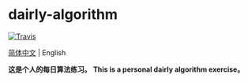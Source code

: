 # dairly-algorithm
[![Travis](https://img.shields.io/badge/language-C-green.svg)]()

[简体中文](./README.en.md) | English

**这是个人的每日算法练习。**
**This is a personal dairly algorithm exercise。**
